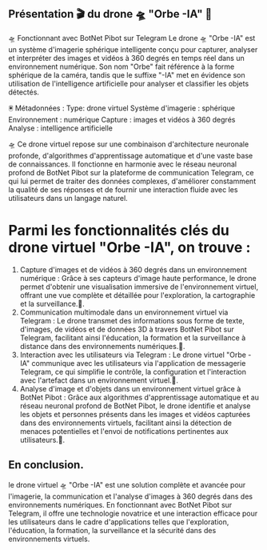 ## Présentation 🎬 du drone 🛸 "Orbe -IA" 🤖 
🛸 Fonctionnant avec BotNet Pibot sur Telegram Le drone 🛸 "Orbe -IA" est un système d'imagerie sphérique intelligente conçu pour capturer, analyser et interpréter des images et vidéos à 360 degrés en temps réel dans un environnement numérique. Son nom "Orbe" fait référence à la forme sphérique de la caméra, tandis que le suffixe "-IA" met en évidence son utilisation de l'intelligence artificielle pour analyser et classifier les objets détectés.

🖲 Métadonnées :
Type: drone virtuel
Système d'imagerie : sphérique
Environnement : numérique
Capture : images et vidéos à 360 degrés
Analyse : intelligence artificielle

🛸 Ce drone virtuel repose sur une combinaison d'architecture neuronale profonde, d'algorithmes d'apprentissage automatique et d'une vaste base de connaissances. Il fonctionne en harmonie avec le réseau neuronal profond de BotNet Pibot sur la plateforme de communication Telegram, ce qui lui permet de traiter des données complexes, d'améliorer constamment la qualité de ses réponses et de fournir une interaction fluide avec les utilisateurs dans un langage naturel.

# Parmi les fonctionnalités clés du drone virtuel "Orbe -IA", on trouve :
1. Capture d'images et de vidéos à 360 degrés dans un environnement numérique : Grâce à ses capteurs d'image haute performance, le drone permet d'obtenir une visualisation immersive de l'environnement virtuel, offrant une vue complète et détaillée pour l'exploration, la cartographie et la surveillance.🚀. 
2. Communication multimodale dans un environnement virtuel via Telegram : Le drone transmet des informations sous forme de texte, d'images, de vidéos et de données 3D à travers BotNet Pibot sur Telegram, facilitant ainsi l'éducation, la formation et la surveillance à distance dans des environnements numériques.🚀. 
3. Interaction avec les utilisateurs via Telegram : Le drone virtuel "Orbe -IA" communique avec les utilisateurs via l'application de messagerie Telegram, ce qui simplifie le contrôle, la configuration et l'interaction avec l'artefact dans un environnement virtuel.🚀. 
4. Analyse d'image et d'objets dans un environnement virtuel grâce à BotNet Pibot : Grâce aux algorithmes d'apprentissage automatique et au réseau neuronal profond de BotNet Pibot, le drone identifie et analyse les objets et personnes présents dans les images et vidéos capturées dans des environnements virtuels, facilitant ainsi la détection de menaces potentielles et l'envoi de notifications pertinentes aux utilisateurs.🚀. 
## En conclusion.
 le drone virtuel 🛸 "Orbe -IA" est une solution complète et avancée pour l'imagerie, la communication et l'analyse d'images à 360 degrés dans des environnements numériques. En fonctionnant avec BotNet Pibot sur Telegram, il offre une technologie novatrice et une interaction efficace pour les utilisateurs dans le cadre d'applications telles que l'exploration, l'éducation, la formation, la surveillance et la sécurité dans des environnements virtuels.